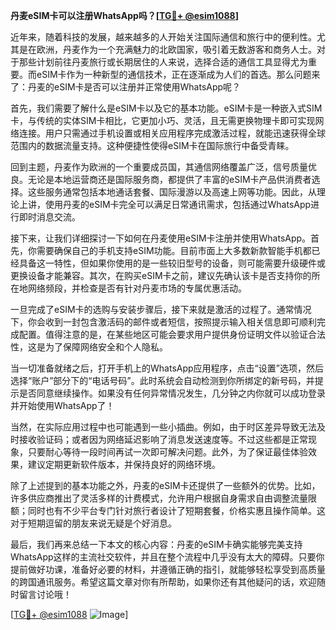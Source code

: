 **丹麦eSIM卡可以注册WhatsApp吗？[[TG💪+ @esim1088](https://t.me/s/esim1088)]**

近年来，随着科技的发展，越来越多的人开始关注国际通信和旅行中的便利性。尤其是在欧洲，丹麦作为一个充满魅力的北欧国家，吸引着无数游客和商务人士。对于那些计划前往丹麦旅行或长期居住的人来说，选择合适的通信工具显得尤为重要。而eSIM卡作为一种新型的通信技术，正在逐渐成为人们的首选。那么问题来了：丹麦的eSIM卡是否可以注册并正常使用WhatsApp呢？

首先，我们需要了解什么是eSIM卡以及它的基本功能。eSIM卡是一种嵌入式SIM卡，与传统的实体SIM卡相比，它更加小巧、灵活，且无需更换物理卡即可实现网络连接。用户只需通过手机设置或相关应用程序完成激活过程，就能迅速获得全球范围内的数据流量支持。这种便捷性使得eSIM卡在国际旅行中备受青睐。

回到主题，丹麦作为欧洲的一个重要成员国，其通信网络覆盖广泛，信号质量优良。无论是本地运营商还是国际服务商，都提供了丰富的eSIM卡产品供消费者选择。这些服务通常包括本地通话套餐、国际漫游以及高速上网等功能。因此，从理论上讲，使用丹麦的eSIM卡完全可以满足日常通讯需求，包括通过WhatsApp进行即时消息交流。

接下来，让我们详细探讨一下如何在丹麦使用eSIM卡注册并使用WhatsApp。首先，你需要确保自己的手机支持eSIM功能。目前市面上大多数新款智能手机都已经具备这一特性，但如果你使用的是一些较旧型号的设备，则可能需要升级硬件或更换设备才能兼容。其次，在购买eSIM卡之前，建议先确认该卡是否支持你的所在地网络频段，并检查是否有针对丹麦市场的专属优惠活动。

一旦完成了eSIM卡的选购与安装步骤后，接下来就是激活的过程了。通常情况下，你会收到一封包含激活码的邮件或者短信，按照提示输入相关信息即可顺利完成配置。值得注意的是，在某些地区可能会要求用户提供身份证明文件以验证合法性，这是为了保障网络安全和个人隐私。

当一切准备就绪之后，打开手机上的WhatsApp应用程序，点击“设置”选项，然后选择“账户”部分下的“电话号码”。此时系统会自动检测到你所绑定的新号码，并提示是否同意继续操作。如果没有任何异常情况发生，几分钟之内你就可以成功登录并开始使用WhatsApp了！

当然，在实际应用过程中也可能遇到一些小插曲。例如，由于时区差异导致无法及时接收验证码；或者因为网络延迟影响了消息发送速度等。不过这些都是正常现象，只要耐心等待一段时间再试一次即可解决问题。此外，为了保证最佳体验效果，建议定期更新软件版本，并保持良好的网络环境。

除了上述提到的基本功能之外，丹麦的eSIM卡还提供了一些额外的优势。比如，许多供应商推出了灵活多样的计费模式，允许用户根据自身需求自由调整流量限额；同时也有不少平台专门针对旅行者设计了短期套餐，价格实惠且操作简单。这对于短期逗留的朋友来说无疑是个好消息。

最后，我们再来总结一下本文的核心内容：丹麦的eSIM卡确实能够完美支持WhatsApp这样的主流社交软件，并且在整个流程中几乎没有太大的障碍。只要你提前做好功课，准备好必要的材料，并遵循正确的指引，就能够轻松享受到高质量的跨国通讯服务。希望这篇文章对你有所帮助，如果你还有其他疑问的话，欢迎随时留言讨论哦！

[[TG💪+ @esim1088](https://t.me/s/esim1088) ![Image](https://i.postimg.cc/4NQfJmqS/Snipaste-2025-05-13-00-14-12.png)]